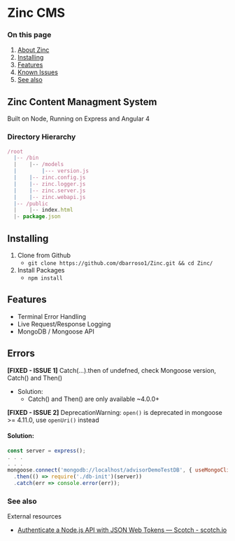 # Zinc CMS
### On this page

1. [About Zinc](#zinc-content-managment-sy)
1. [Installing](#installation)
1. [Features](#features)
1. [Known Issues](#errors)
1. [See also](#see-also)

## <a id="zinc-content-managment-sy">Zinc Content Managment System</a>
 Built on Node, Running on Express and Angular 4
 
### Directory Hierarchy 
``` javascript
/root
  |-- /bin
  |    |-- /models
  |        |--- version.js
  |    |-- zinc.config.js
  |    |-- zinc.logger.js
  |    |-- zinc.server.js
  |    |-- zinc.webapi.js
  |-- /public
  |    |-- index.html
  |- package.json
```
## <a id="installation">Installing</a>

1. Clone from Github 
   * `git clone https://github.com/dbarroso1/Zinc.git && cd Zinc/`
2. Install Packages 
   * ` npm install `


## <a id="features">Features</a>
* Terminal Error Handling
* Live Request/Response Logging
* MongoDB / Mongoose API

## <a id="errors">Errors</a>
**[FIXED - ISSUE 1]** Catch(...).then of undefned, check Mongoose version, Catch() and Then() 
  * Solution: 
    * Catch() and Then() are only available ~4.0.0+

**[FIXED - ISSUE 2]** DeprecationWarning: `open()` is deprecated in mongoose >= 4.11.0, use `openUri()` instead 
#### Solution:
  ``` javascript          
const server = express();
. . . 
. . . 
 mongoose.connect('mongodb://localhost/advisorDemoTestDB', { useMongoClient: true }) // <=== HERE
    .then(() => require('./db-init')(server))
    .catch(err => console.error(err));
```

### <a id="see-also">See also</a>

External resources

* [Authenticate a Node.js API with JSON Web Tokens &#8213; Scotch - scotch.io](https://scotch.io/tutorials/authenticate-a-node-js-api-with-json-web-tokens)
